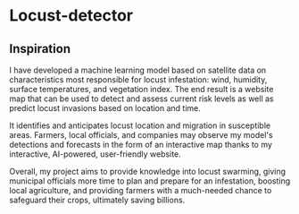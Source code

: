 # Locust-detector


## Inspiration
I have developed a machine learning model based on satellite data on characteristics most responsible for locust infestation: wind, humidity, surface temperatures, and vegetation index. The end result is a website map that can be used to detect and assess current risk levels as well as predict locust invasions based on location and time.

It identifies and anticipates locust location and migration in susceptible areas. 
Farmers, local officials, and companies may observe my model's detections and forecasts in the form of an interactive map thanks to my interactive, AI-powered, user-friendly website.

Overall, my project aims to provide knowledge into locust swarming, giving municipal officials more time to plan and prepare for an infestation, boosting local agriculture, and providing farmers with a much-needed chance to safeguard their crops, ultimately saving billions.
